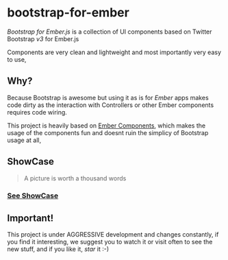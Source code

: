 # bootstrap-for-ember

_Bootstrap for Ember.js_ is a collection of UI components based on Twitter Bootstrap *v3* for Ember.js

Components are very clean and lightweight and most importantly very easy to use,


## Why?

Because Bootstrap is awesome but using it as is for _Ember_ apps makes code dirty as the interaction with Controllers
or other Ember components requires code wiring.


This project is heavily based on [Ember Components](http://emberjs.com/guides/components/), which makes the usage of
the components fun and doesnt ruin the simplicy of Bootstrap usage at all,

## ShowCase

> A picture is worth a thousand words

### [See ShowCase](http://ember-addons.github.io/bootstrap-for-ember/dist)

## Important!

This project is under AGGRESSIVE development and changes constantly, if you find it interesting, we suggest you to 
watch it or visit often to see the new stuff, and if you like it, _star_ it :-)
